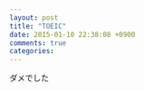 ```yaml
---
layout: post
title: "TOEIC"
date: 2015-01-10 22:38:08 +0900
comments: true
categories: 
---
```


ダメでした
